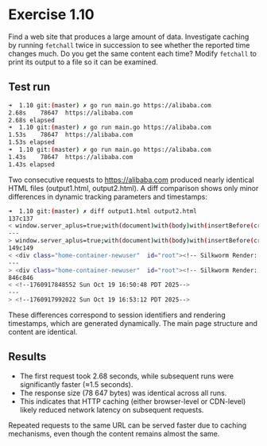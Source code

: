 # Exercise 1.10

Find a web site that produces a large amount of data. Investigate caching by running `fetchall` twice in succession to see whether the reported time changes much. Do you get the same content each time? Modify `fetchall` to print its output to a file so it can be examined.

## Test run


```bash
➜  1.10 git:(master) ✗ go run main.go https://alibaba.com                  
2.68s    78647  https://alibaba.com
2.68s elapsed
➜  1.10 git:(master) ✗ go run main.go https://alibaba.com
1.53s    78647  https://alibaba.com
1.53s elapsed
➜  1.10 git:(master) ✗ go run main.go https://alibaba.com
1.43s    78647  https://alibaba.com
1.43s elapsed
```

Two consecutive requests to https://alibaba.com produced nearly identical HTML files (output1.html, output2.html).
A diff comparison shows only minor differences in dynamic tracking parameters and timestamps:
```bash
➜  1.10 git:(master) ✗ diff output1.html output2.html 
137c137
< window.server_aplus=true;with(document)with(body)with(insertBefore(createElement("script"),firstChild))setAttribute("exparams","userid=&aplus&ug_tag=&eagleeye_traceid=21613e1617609180705088033e0dda&ip=95%2e174%2e91%2e224&dmtrack_c={}&pageid=5fae5be00b884eb41760918071&hn=haumea011136078180%2erg%2dde%2d3%2ede198&asid=AQAAAAA3evVoaOfaUwAAAABCgY/kEbpl6g==&at_bu=icbu",id="beacon-aplus",src="//s.alicdn.com/@g/alilog/??aplus_plugin_icbufront/index.js,mlog/aplus_v2.js")
---
> window.server_aplus=true;with(document)with(body)with(insertBefore(createElement("script"),firstChild))setAttribute("exparams","userid=&aplus&ug_tag=&eagleeye_traceid=2161386017609180824973516e0e5f&ip=95%2e174%2e91%2e224&dmtrack_c={}&pageid=5fae5be00b884a1c1760918083&hn=haumea011136074028%2erg%2dde%2d3%2ede198&asid=AQAAAABDevVotgZQNAAAAABpmdf3S55NJw==&at_bu=icbu",id="beacon-aplus",src="//s.alicdn.com/@g/alilog/??aplus_plugin_icbufront/index.js,mlog/aplus_v2.js")
149c149
< <div class="home-container-newuser"  id="root"><!-- Silkworm Render: 0b884eb417609178485321992d0c99 --><style>
---
> <div class="home-container-newuser"  id="root"><!-- Silkworm Render: 0b884a1c17609179918198718d0bc2 --><style>
846c846
< <!--1760917848552 Sun Oct 19 16:50:48 PDT 2025-->
---
> <!--1760917992022 Sun Oct 19 16:53:12 PDT 2025-->
```
These differences correspond to session identifiers and rendering timestamps, which are generated dynamically.
The main page structure and content are identical.

## Results

- The first request took 2.68 seconds, while subsequent runs were significantly faster (≈1.5 seconds).
- The response size (78 647 bytes) was identical across all runs.
- This indicates that HTTP caching (either browser-level or CDN-level) likely reduced network latency on subsequent requests.

Repeated requests to the same URL can be served faster due to caching mechanisms, even though the content remains almost the same.